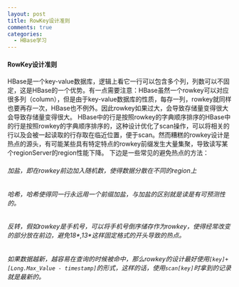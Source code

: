 ```yaml
---
layout: post
title: RowKey设计准则
comments: true
categories:
  - HBase学习
---
```

#### RowKey设计准则
HBase是一个key-value数据库，逻辑上看它一行可以包含多个列，列数可以不固定，这是HBase的一个优势。有一点需要注意：HBase虽然一个rowkey可以对应很多列（column），但是由于key-value数据库的性质，每存一列，rowkey就同样也要再存一次，HBase也不例外。因此rowkey如果过大，会导致存储量变得很大会导致存储量变得很大。
HBase中的行是按照rowkey的字典顺序排序的HBase中的行是按照rowkey的字典顺序排序的，这种设计优化了scan操作，可以将相关的行以及会被一起读取的行存取在临近位置，便于scan。然而糟糕的rowkey设计是热点的源头，有可能某些具有特定特点的rowkey前缀发生大量集聚，导致读写某个regionServer的region性能下降。
下边是一些常见的避免热点的方法：
###### 加盐，即在rowkey前边加入随机数，使得数据分散在不同的region上
###### 哈希，哈希使得同一行永远用一个前缀加盐，与加盐的区别就是读是有可预测性的。
###### 反转，假如rowkey是手机号，可以将手机号倒序储存作为rowkey，使得经常改变的部分放在前边，避免18*,13*这样固定格式的开头导致的热点。
###### 如果数据越新，越容易在查询的时候被命中，那么rowkey的设计最好使用`[key]+[Long.Max_Value - timestamp]`的形式，这样的话，使用`scan[key]`时拿到的记录就是最新的。